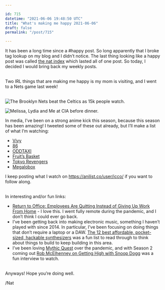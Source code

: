 ```yaml
---

id: 715
datetime: "2021-06-06 19:48:50 UTC"
title: "What's making me happy 2021-06-06"
draft: false
permalink: "/post/715"

---
```


It has been a long time since a #happy post. So long apparently that I broke tag lookup on my blog and I didn’t notice. The last thing looking like a happy post was called [the nat index](https://writing.natwelch.com/post/704) which lasted all of one post. So today, I decided I would bring back my weekly posts.

\
Two IRL things that are making me happy is my mom is visiting, and I went to a Nets game last week!

\
 ![The Brooklyn Nets beat the Celtics as 15k people watch.](https://icco.imgix.net/photos/2021/8f0ad4b9-4492-41de-a32b-e967ae4b068f.jpeg)

 ![Melissa, Lydia and Me at CIA before dinner.](https://icco.imgix.net/photos/2021/b8107bc2-e198-4045-bc30-7f94bf9817a7.jpeg)

In media, I’ve been on a strong anime kick this season, because this season has been amazing! I tweeted some of these out already, but I’ll make a list of what I’m watching:

* [Vivy](https://en.wikipedia.org/wiki/Vivy:_Fluorite_Eye%27s_Song)
* [86](https://en.wikipedia.org/wiki/86_(novel_series))
* [ODDTAXI](https://en.wikipedia.org/wiki/Odd_Taxi)
* [Fruit’s Basket](https://en.wikipedia.org/wiki/Fruits_Basket_(2019_TV_series))
* [Tokyo Revengers](https://en.wikipedia.org/wiki/Tokyo_Revengers)
* [Megalobox](https://en.wikipedia.org/wiki/Megalobox)

I keep posting what I watch on <https://anilist.co/user/icco/> if you want to follow along.

\
In interesting and/or fun links:

* [Return to Office: Employees Are Quitting Instead of Giving Up Work From Home](https://www.bloomberg.com/news/articles/2021-06-01/return-to-office-employees-are-quitting-instead-of-giving-up-work-from-home) - I love this. I went fully remote during the pandemic, and I don’t think I could ever go back.
* I’ve been getting back into making electronic music, something I haven’t played with since 2014. In particular, I’ve been focusing on doing things that don’t require a laptop or a DAW. [The 12 best affordable, pocket-sized, hackable synthesizers](https://www.factmag.com/2017/07/22/best-affordable-small-hackable-open-source-synthesizers/) was a fun list to read through to think about things to build to keep building in this area.
* I’ve been loving [Mythic Quest](https://en.wikipedia.org/wiki/Mythic_Quest) over the pandemic, and with Season 2 coming out [Rob McElhenney on Getting High with Snoop Dogg](https://www.youtube.com/watch?v=joKpcx5hRJo) was a fun interview to watch.

\
Anyways! Hope you’re doing well.

/Nat

